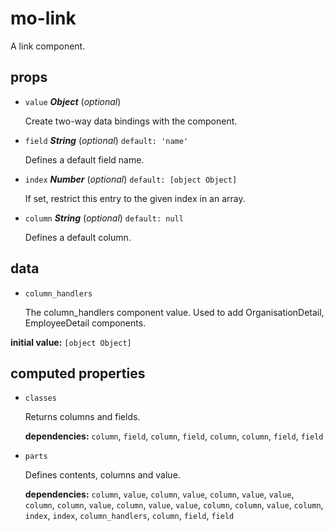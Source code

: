 # mo-link 

A link component. 

## props 

- `value` ***Object*** (*optional*) 

  Create two-way data bindings with the component. 

- `field` ***String*** (*optional*) `default: 'name'` 

  Defines a default field name. 

- `index` ***Number*** (*optional*) `default: [object Object]` 

  If set, restrict this entry to the given index in an array. 

- `column` ***String*** (*optional*) `default: null` 

  Defines a default column. 

## data 

- `column_handlers` 

  The column_handlers component value.
  Used to add OrganisationDetail, EmployeeDetail components. 

**initial value:** `[object Object]` 

## computed properties 

- `classes` 

  Returns columns and fields. 

   **dependencies:** `column`, `field`, `column`, `field`, `column`, `column`, `field`, `field` 

- `parts` 

  Defines contents, columns and value. 

   **dependencies:** `column`, `value`, `column`, `value`, `column`, `value`, `value`, `column`, `column`, `value`, `column`, `value`, `value`, `column`, `column`, `value`, `column`, `index`, `index`, `column_handlers`, `column`, `field`, `field` 


